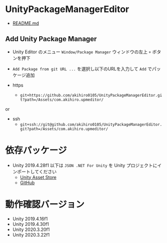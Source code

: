 # UnityPackageManagerEditor
- [README.md](./Assets/com.akihiro.upmeditor/Documentation/README.md)

## Add Unity Package Manager
- Unity Editor のメニュー `Window/Package Manager` ウィンドウの左上 `+` ボタンを押下
- `Add Package from git URL ...` を選択し以下のURLを入力して `Add` でパッケージ追加

- https
    - `git+https://github.com/akihiro0105/UnityPackageManagerEditor.git?path=/Assets/com.akihiro.upmeditor/`

or

- ssh
    - `git+ssh://git@github.com/akihiro0105/UnityPackageManagerEditor.git?path=/Assets/com.akihiro.upmeditor/`

# 依存パッケージ
- Unity 2019.4.28f1 以下は `JSON .NET For Unity` を Unity プロジェクトにインポートしてください
    - [Unity Asset Store](https://assetstore.unity.com/packages/tools/input-management/json-net-for-unity-11347)
    - [GitHub](https://github.com/jilleJr/Newtonsoft.Json-for-Unity)

# 動作確認バージョン
- Unity 2019.4.16f1
- Unity 2019.4.30f1
- Unity 2020.3.20f1
- Unity 2020.3.22f1
